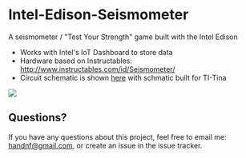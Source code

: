 # Intel-Edison-Seismometer
A seismometer / "Test Your Strength" game built with the Intel Edison

* Works with Intel's IoT Dashboard to store data
* Hardware based on Instructables: http://www.instructables.com/id/Seismometer/
* Circuit schematic is shown <a href="https://github.com/Fleker/intel_edison_seismometer/blob/master/SEISMOMETER.JPG">here</a> with schmatic built for TI-Tina

<img src="https://github.com/Fleker/intel_edison_seismometer/blob/master/SEISMOMETER.JPG" />

## Questions?
If you have any questions about this project, feel free to email me: handnf@gmail.com, or create an issue in the issue tracker.
